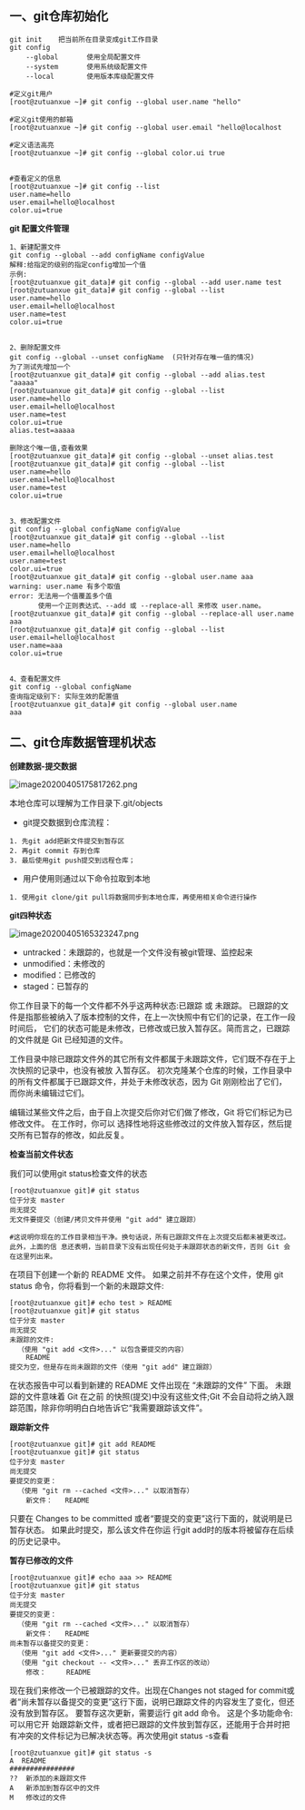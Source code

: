 ## 一、git仓库初始化

```
git init	把当前所在目录变成git工作目录
git config	
	‐‐global       使用全局配置文件
	‐‐system       使用系统级配置文件
	‐‐local        使用版本库级配置文件

#定义git用户
[root@zutuanxue ~]# git config --global user.name "hello"

#定义git使用的邮箱
[root@zutuanxue ~]# git config --global user.email "hello@localhost

#定义语法高亮
[root@zutuanxue ~]# git config --global color.ui true


#查看定义的信息
[root@zutuanxue ~]# git config --list
user.name=hello
user.email=hello@localhost
color.ui=true
```

**git 配置文件管理**

```
1、新建配置文件
git config --global --add configName configValue
解释:给指定的级别的指定config增加一个值
示例:
[root@zutuanxue git_data]# git config --global --add user.name test
[root@zutuanxue git_data]# git config --global --list
user.name=hello
user.email=hello@localhost
user.name=test
color.ui=true


2、删除配置文件
git config --global --unset configName  (只针对存在唯一值的情况)
为了测试先增加一个
[root@zutuanxue git_data]# git config --global --add alias.test "aaaaa"
[root@zutuanxue git_data]# git config --global --list
user.name=hello
user.email=hello@localhost
user.name=test
color.ui=true
alias.test=aaaaa

删除这个唯一值,查看效果
[root@zutuanxue git_data]# git config --global --unset alias.test 
[root@zutuanxue git_data]# git config --global --list
user.name=hello
user.email=hello@localhost
user.name=test
color.ui=true


3、修改配置文件
git config --global configName configValue
[root@zutuanxue git_data]# git config --global --list
user.name=hello
user.email=hello@localhost
user.name=test
color.ui=true
[root@zutuanxue git_data]# git config --global user.name aaa
warning: user.name 有多个取值
error: 无法用一个值覆盖多个值
       使用一个正则表达式、--add 或 --replace-all 来修改 user.name。
[root@zutuanxue git_data]# git config --global --replace-all user.name aaa
[root@zutuanxue git_data]# git config --global --list
user.email=hello@localhost
user.name=aaa
color.ui=true


4、查看配置文件
git config --global configName
查询指定级别下: 实际生效的配置值
[root@zutuanxue git_data]# git config --global user.name 
aaa
```

## 二、git仓库数据管理机状态

**创建数据-提交数据**

![image20200405175817262.png](https://www.zutuanxue.com:8000/static/media/images/2020/10/20/1603166365630.png)

本地仓库可以理解为工作目录下.git/objects

- git提交数据到仓库流程：

```
1. 先git add把新文件提交到暂存区
2. 再git commit 存到仓库
3. 最后使用git push提交到远程仓库；
```

- 用户使用则通过以下命令拉取到本地

```
1. 使用git clone/git pull将数据同步到本地仓库，再使用相关命令进行操作
```

**git四种状态**

![image20200405165323247.png](https://www.zutuanxue.com:8000/static/media/images/2020/10/20/1603166335306.png)

- untracked：未跟踪的，也就是一个文件没有被git管理、监控起来
- unmodified：未修改的
- modified：已修改的
- staged：已暂存的

你工作目录下的每一个文件都不外乎这两种状态:已跟踪 或 未跟踪。 已跟踪的文件是指那些被纳入了版本控制的文件，在上一次快照中有它们的记录，在工作一段时间后， 它们的状态可能是未修改，已修改或已放入暂存区。简而言之，已跟踪的文件就是 Git 已经知道的文件。

工作目录中除已跟踪文件外的其它所有文件都属于未跟踪文件，它们既不存在于上次快照的记录中，也没有被放 入暂存区。 初次克隆某个仓库的时候，工作目录中的所有文件都属于已跟踪文件，并处于未修改状态，因为 Git 刚刚检出了它们， 而你尚未编辑过它们。

编辑过某些文件之后，由于自上次提交后你对它们做了修改，Git 将它们标记为已修改文件。 在工作时，你可以 选择性地将这些修改过的文件放入暂存区，然后提交所有已暂存的修改，如此反复。

**检查当前文件状态**

我们可以使用git status检查文件的状态

```
[root@zutuanxue git]# git status 
位于分支 master
尚无提交
无文件要提交（创建/拷贝文件并使用 "git add" 建立跟踪）

#这说明你现在的工作目录相当干净。换句话说，所有已跟踪文件在上次提交后都未被更改过。 此外，上面的信 息还表明，当前目录下没有出现任何处于未跟踪状态的新文件，否则 Git 会在这里列出来。
```

在项目下创建一个新的 README 文件。 如果之前并不存在这个文件，使用 git status 命令，你将看到一个新的未跟踪文件:

```
[root@zutuanxue git]# echo test > README
[root@zutuanxue git]# git status 
位于分支 master
尚无提交
未跟踪的文件:
  （使用 "git add <文件>..." 以包含要提交的内容）
	README
提交为空，但是存在尚未跟踪的文件（使用 "git add" 建立跟踪）
```

在状态报告中可以看到新建的 README 文件出现在 “未跟踪的文件” 下面。 未跟踪的文件意味着 Git 在之前 的快照(提交)中没有这些文件;Git 不会自动将之纳入跟踪范围，除非你明明白白地告诉它“我需要跟踪该文件”。

**跟踪新文件**

```
[root@zutuanxue git]# git add README 
[root@zutuanxue git]# git status
位于分支 master
尚无提交
要提交的变更：
  （使用 "git rm --cached <文件>..." 以取消暂存）
	新文件：   README
```

只要在 Changes to be committed 或者“要提交的变更”这行下面的，就说明是已暂存状态。 如果此时提交，那么该文件在你运 行git add时的版本将被留存在后续的历史记录中。

**暂存已修改的文件**

```
[root@zutuanxue git]# echo aaa >> README 
[root@zutuanxue git]# git status
位于分支 master
尚无提交
要提交的变更：
  （使用 "git rm --cached <文件>..." 以取消暂存）
	新文件：   README
尚未暂存以备提交的变更：
  （使用 "git add <文件>..." 更新要提交的内容）
  （使用 "git checkout -- <文件>..." 丢弃工作区的改动）
	修改：     README
```

现在我们来修改一个已被跟踪的文件。出现在Changes not staged for commit或者“尚未暂存以备提交的变更”这行下面，说明已跟踪文件的内容发生了变化，但还没有放到暂存区。 要暂存这次更新，需要运行 git add 命令。 这是个多功能命令:可以用它开 始跟踪新文件，或者把已跟踪的文件放到暂存区，还能用于合并时把有冲突的文件标记为已解决状态等。再次使用git status -s查看

```
[root@zutuanxue git]# git status -s
A  README
################
?? 	新添加的未跟踪文件
A	新添加到暂存区中的文件
M	修改过的文件
```